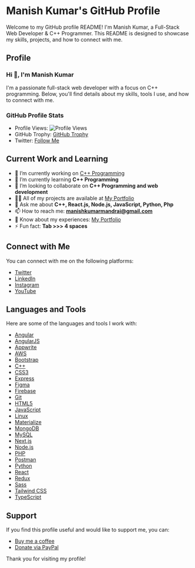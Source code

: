  # Manish Kumar's GitHub Profile

Welcome to my GitHub profile README! I'm Manish Kumar, a Full-Stack Web Developer & C++ Programmer. This README is designed to showcase my skills, projects, and how to connect with me.

## Profile

### Hi 👋, I'm Manish Kumar

I'm a passionate full-stack web developer with a focus on C++ programming. Below, you'll find details about my skills, tools I use, and how to connect with me.

### GitHub Profile Stats

- Profile Views: ![Profile Views](https://komarev.com/ghpvc/?username=manishmandrai&label=Profile%20views&color=0e75b6&style=flat)
- GitHub Trophy: [GitHub Trophy](https://github-profile-trophy.vercel.app/?username=manishmandrai)
- Twitter: [Follow Me](https://twitter.com/manishkumar3114)

## Current Work and Learning

- 🔭 I’m currently working on [C++ Programming](https://github.com/ManishMandrai?tab=repositories)
- 🌱 I’m currently learning **C++ Programming**
- 👯 I’m looking to collaborate on **C++ Programming and web development**
- 👨‍💻 All of my projects are available at [My Portfolio](https://portfoliomanishkumar.netlify.app/)
- 💬 Ask me about **C++, React.js, Node.js, JavaScript, Python, Php**
- 📫 How to reach me: **manishkumarmandrai@gmail.com**
- 📄 Know about my experiences: [My Portfolio](https://portfoliomanishkumar.netlify.app/)
- ⚡ Fun fact: **Tab >>> 4 spaces**

## Connect with Me

You can connect with me on the following platforms:

- [Twitter](https://twitter.com/manishkumar3114)
- [LinkedIn](https://www.linkedin.com/in/manish-kumar-mandrai/ac)
- [Instagram](https://www.instagram.com/manish._.mandrai/)
- [YouTube](https://www.youtube.com/@manish.mandrai)

## Languages and Tools

Here are some of the languages and tools I work with:

- [Angular](https://angular.io)
- [AngularJS](https://angular.io)
- [Appwrite](https://appwrite.io)
- [AWS](https://aws.amazon.com)
- [Bootstrap](https://getbootstrap.com)
- [C++](https://www.w3schools.com/cpp/)
- [CSS3](https://www.w3schools.com/css/)
- [Express](https://expressjs.com)
- [Figma](https://www.figma.com/)
- [Firebase](https://firebase.google.com/)
- [Git](https://git-scm.com/)
- [HTML5](https://www.w3.org/html/)
- [JavaScript](https://developer.mozilla.org/en-US/docs/Web/JavaScript)
- [Linux](https://www.linux.org/)
- [Materialize](https://materializecss.com/)
- [MongoDB](https://www.mongodb.com/)
- [MySQL](https://www.mysql.com/)
- [Next.js](https://nextjs.org/)
- [Node.js](https://nodejs.org)
- [PHP](https://www.php.net)
- [Postman](https://postman.com)
- [Python](https://www.python.org)
- [React](https://reactjs.org/)
- [Redux](https://redux.js.org)
- [Sass](https://sass-lang.com)
- [Tailwind CSS](https://tailwindcss.com/)
- [TypeScript](https://www.typescriptlang.org/)

## Support

If you find this profile useful and would like to support me, you can:

- [Buy me a coffee](https://www.buymeacoffee.com/buymeacoffee.com/Manishmandrai)
- [Donate via PayPal](https://www.paypal.com/donate)

Thank you for visiting my profile!


